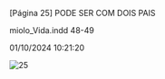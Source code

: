 [Página 25]
PODE SER COM DOIS PAIS


miolo_Vida.indd 48-49


01/10/2024 10:21:20

![25](./img/page_25-01.jpg)
